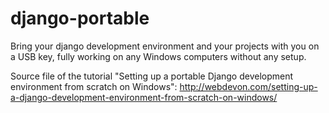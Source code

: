 django-portable
===============

Bring your django development environment and your projects with you on a USB key, fully working on any Windows computers without any setup.

Source file of the tutorial "Setting up a portable Django development environment from scratch on Windows":
http://webdevon.com/setting-up-a-django-development-environment-from-scratch-on-windows/
